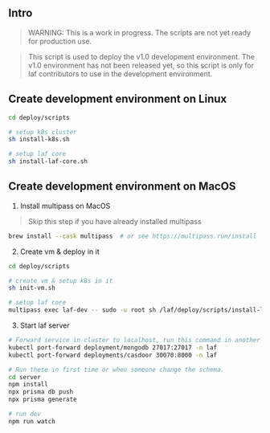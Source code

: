 
## Intro

> WARNING: This is a work in progress. The scripts are not yet ready for production use.

> This script is used to deploy the v1.0 development environment. The v1.0 environment has not been released yet, so this script is only for laf contributors to use in the development environment.

## Create development environment on Linux
 
```bash
cd deploy/scripts

# setup k8s cluster
sh install-k8s.sh

# setup laf core
sh install-laf-core.sh
```

## Create development environment on MacOS

1. Install multipass on MacOS

> Skip this step if you have already installed multipass

```bash
brew install --cask multipass  # or see https://multipass.run/install
```

2. Create vm & deploy in it 

```bash
cd deploy/scripts

# create vm & setup k8s in it
sh init-vm.sh  

# setup laf core
multipass exec laf-dev -- sudo -u root sh /laf/deploy/scripts/install-laf-core.sh 
``` 

3. Start laf server

```bash
# Forward service in cluster to localhost, run this command in another terminal separately
kubectl port-forward deployment/mongodb 27017:27017 -n laf
kubectl port-forward deployments/casdoor 30070:8000 -n laf

# Run these in first time or when someone change the schema.
cd server
npm install
npx prisma db push
npx prisma generate

# run dev
npm run watch
```